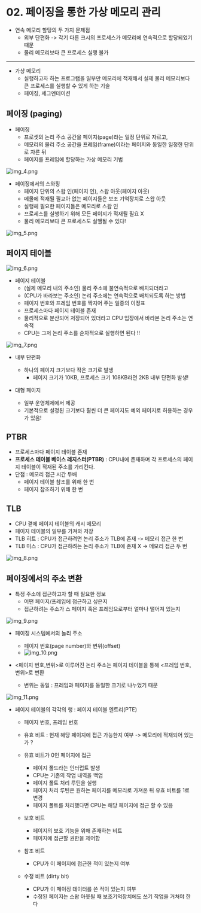 # 02. 페이징을 통한 가상 메모리 관리
- 연속 메모리 할당의 두 가지 문제점
  - 외부 단편화 -> 각기 다른 크시의 프로세스가 메모리에 연속적으로 할당되었기 때문
  - 물리 메모리보다 큰 프로세스 실행 불가
---
- 가상 메모리
  - 실행하고자 하는 프로그램을 일부만 메모리에 적재해서 실제 물리 메모리보다 큰 프로세스를 실행할 수 있게 하는 기술
  - 페이징, 세그멘테이션

## 페이징 (paging)
- 페이징
  - 프로셋의 논리 주소 공간을 페이지(page)라는 일정 단위로 자르고,
  - 메모리의 물리 주소 공간을 프레임(frame)이라는 페이지와 동일한 일정한 단위로 자른 뒤
  - 페이지를 프레임에 할당하는 가상 메모리 기법

![img_4.png](img_4.png)

- 페이징에서의 스와핑
  - 페이지 단위의 스왑 인(페이지 인), 스왑 아웃(페이지 아웃)
  - 메몰에 적재될 필교아 없는 페이지들은 보조 기억장치로 스왑 아웃
  - 실행헤 필요한 페이지들은 메모리로 스왑 인
  - 프로세스를 실행하기 위해 모든 페이지가 적재될 필요 X
  - 물리 메모리보다 큰 프로세스도 실핼될 수 있다!

![img_5.png](img_5.png)

## 페이지 테이블
![img_6.png](img_6.png)

- 페이지 테이블
  - (실제 메모리 내의 주소인) 물리 주소에 불연속적으로 배치되더라고
  - (CPU가 바라보는 주소인) 논리 주소에는 연속적으로 배치되도록 하는 방법
  - 페이지 번호와 프레임 번호를 짝지어 주는 일종의 이정표
  - 프로세스마다 페이지 테이블 존재
  - 물리적으로 분산되어 저장되어 있더라고 CPU 입장에서 바라본 논리 주소는 연속적
  - CPU는 그저 논리 주소를 순차적으로 실행하면 된다 !!

![img_7.png](img_7.png)

- 내부 단편화
  - 하나의 페이지 크기보다 작은 크기로 발생
    - 페이지 크기가 10KB, 프로세스 크기 108KB라면 2KB 내부 단편화 발생!

- 대형 페이지
  - 일부 운영체제에서 제공
  - 기본적으로 설정된 크기보다 훨씬 더 큰 페이지도 예외 페이지로 허용하는 경우가 있음!

## PTBR
- 프로세스마다 페이지 테이블 존재
- **프로세스 테이블 베이스 레지스터(PTBR)** : CPU내에 존재하며 각 프로세스의 페이지 테이블이 적재된 주소를 가리킨다.
- 단점 : 메모리 접근 시간 두배
  - 페이지 테이블 참조를 위해 한 번
  - 페이지 참조하기 위해 한 번

## TLB
- CPU 곁에 페이지 테이블의 캐시 메모리
- 페이지 테이블의 일부를 가져와 저장
- TLB 히트 : CPU가 접근하려면 논리 주소가 TLB에 존재 -> 메모리 접근 한 번
- TLB 미스 : CPU가 접근하려는 논리 주소가 TLB에 존재 X -> 메모리 접근 두 번

![img_8.png](img_8.png)

## 페이징에서의 주소 변환
- 특정 주소에 접근하고자 할 때 필요한 정보
  - 어떤 페이지/프레임에 접근하고 싶은지
  - 접근하려는 주소가 스 페이지 혹은 프레임으로부터 얼마나 떨어져 있는지

![img_9.png](img_9.png)


- 페이징 시스템에서의 놀리 주소
  - 페이지 번호(page number)와 변위(offset)
  - ![img_10.png](img_10.png)

- <페이지 번호,변위>로 이루어진 논리 주소는 페이지 테이블을 통해 <프레임 번호, 변위>로 변환
  - 변위는 동일 : 프레임과 페이지를 동일한 크기로 나누었기 때문

![img_11.png](img_11.png)

- 페이지 테이블의 각각의 행 : 페이지 테이블 엔트리(PTE)
  - 페이지 번호, 프레임 번호
  - 유효 비트 : 현재 해당 페이지에 접근 가능한지 여부 -> 메모리에 적재되어 있는가 ?
  - 유효 비트가 0인 페이지에 접근
    - 페이지 폴드라는 인터럽트 발생
    - CPU는 기존의 작업 내역을 백업
    - 페이지 폴트 처리 루틴을 실행
    - 페이지 처리 루틴은 원하는 페이지를 메모리로 가져온 뒤 유효 비트를 1로 변경
    - 페이지 폴트를 처리했다면 CPU는 해당 페이지에 접근 할 수 있음

  - 보호 비트
    - 페이지의 보호 기능을 위해 존재하는 비트
    - 페이지에 접근할 권한을 제어함
  - 참조 비트
    - CPU가 이 페이지에 접근한 적이 있는지 여부
  - 수정 비트 (dirty bit)
    - CPU가 이 페이징 데이터를 쓴 적이 있는지 여부
    - 수정된 페이지는 스왑 아웃될 때 보조기억장치에도 쓰기 작업을 거쳐야 한다